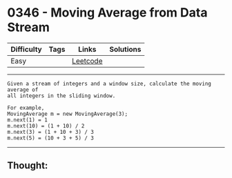 # 0346 - Moving Average from Data Stream

Difficulty  | Tags | Links | Solutions
----------- | ---- | ----- | -----
Easy |  | [Leetcode](https://leetcode.com/problems/moving-average-from-data-stream/description/) |


-----------

```
Given a stream of integers and a window size, calculate the moving average of
all integers in the sliding window.

For example,
MovingAverage m = new MovingAverage(3);
m.next(1) = 1
m.next(10) = (1 + 10) / 2
m.next(3) = (1 + 10 + 3) / 3
m.next(5) = (10 + 3 + 5) / 3
```

-----------

## Thought:
